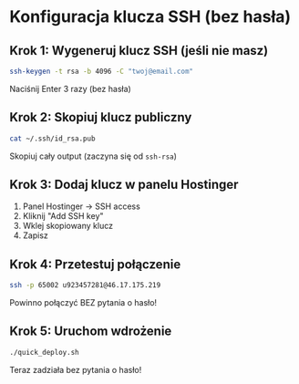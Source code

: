 # Konfiguracja klucza SSH (bez hasła)

## Krok 1: Wygeneruj klucz SSH (jeśli nie masz)

```bash
ssh-keygen -t rsa -b 4096 -C "twoj@email.com"
```

Naciśnij Enter 3 razy (bez hasła)

## Krok 2: Skopiuj klucz publiczny

```bash
cat ~/.ssh/id_rsa.pub
```

Skopiuj cały output (zaczyna się od `ssh-rsa`)

## Krok 3: Dodaj klucz w panelu Hostinger

1. Panel Hostinger → SSH access
2. Kliknij "Add SSH key"
3. Wklej skopiowany klucz
4. Zapisz

## Krok 4: Przetestuj połączenie

```bash
ssh -p 65002 u923457281@46.17.175.219
```

Powinno połączyć BEZ pytania o hasło!

## Krok 5: Uruchom wdrożenie

```bash
./quick_deploy.sh
```

Teraz zadziała bez pytania o hasło!
